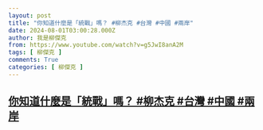 ```yaml
---
layout: post
title: "你知道什麼是「統戰」嗎？ #柳杰克 #台灣 #中國 #兩岸"
date: 2024-08-01T03:00:28.000Z
author: 我是柳傑克
from: https://www.youtube.com/watch?v=g5JwI8anA2M
tags: [ 柳傑克 ]
comments: True
categories: [ 柳傑克 ]
---
```

<!--1722481228000-->
[你知道什麼是「統戰」嗎？ #柳杰克 #台灣 #中國 #兩岸](https://www.youtube.com/watch?v=g5JwI8anA2M)
------

<div>

</div>
